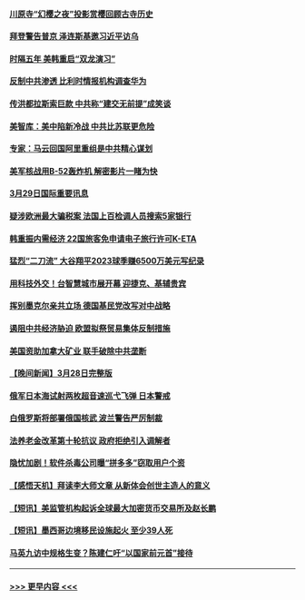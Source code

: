 #### [川原寺“幻樱之夜”投影赏樱回顾古寺历史](../pages/prog202/a103679055.md?t=03300343) 
#### [拜登警告普京 泽连斯基邀习近平访乌](../pages/prog202/a103679051.md?t=03300343) 
#### [时隔五年 美韩重启“双龙演习”](../pages/prog202/a103679048.md?t=03300343) 
#### [反制中共渗透 比利时情报机构调查华为](../pages/prog202/a103679047.md?t=03300343) 
#### [传洪都拉斯索巨款 中共称“建交无前提”成笑谈](../pages/prog202/a103678964.md?t=03300343) 
#### [美智库：美中陷新冷战 中共比苏联更危险](../pages/prog202/a103678862.md?t=03300343) 
#### [专家：马云回国阿里重组是中共精心谋划](../pages/prog202/a103678859.md?t=03300343) 
#### [美军核战用B-52轰炸机 解密影片一睹为快](../pages/prog202/a103678853.md?t=03300343) 
#### [3月29日国际重要讯息](../pages/prog202/a103678825.md?t=03300343) 
#### [疑涉欧洲最大骗税案 法国上百检调人员搜索5家银行](../pages/prog202/a103678758.md?t=03300343) 
#### [韩重振内需经济 22国旅客免申请电子旅行许可K-ETA](../pages/prog202/a103678740.md?t=03300343) 
#### [猛烈“二刀流” 大谷翔平2023球季赚6500万美元写纪录](../pages/prog202/a103678736.md?t=03300343) 
#### [用科技外交！台智慧城市展开幕 迎捷克、基辅贵宾](../pages/prog202/a103678727.md?t=03300343) 
#### [挥别墨克尔亲共立场 德国基民党改写对中战略](../pages/prog202/a103678712.md?t=03300343) 
#### [遏阻中共经济胁迫 欧盟拟祭贸易集体反制措施](../pages/prog202/a103678695.md?t=03300343) 
#### [美国资助加拿大矿业 联手破除中共垄断](../pages/prog202/a103678631.md?t=03300343) 
#### [【晚间新闻】3月28日完整版](../pages/prog202/a103678607.md?t=03300343) 
#### [俄军日本海试射两枚超音速巡弋飞弹 日本警戒](../pages/prog202/a103678627.md?t=03300343) 
#### [白俄罗斯将部署俄国核武 波兰警告严厉制裁](../pages/prog202/a103678499.md?t=03300343) 
#### [法养老金改革第十轮抗议 政府拒绝引入调解者](../pages/prog202/a103678500.md?t=03300343) 
#### [隐忧加剧！软件杀毒公司曝“拼多多”窃取用户个资](../pages/prog202/a103678395.md?t=03300343) 
#### [【感悟天机】拜读李大师文章 从新体会创世主造人的意义](../pages/prog202/a103678323.md?t=03300343) 
#### [【短讯】美监管机构起诉全球最大加密货币交易所及赵长鹏](../pages/prog202/a103678318.md?t=03300343) 
#### [【短讯】墨西哥边境移民设施起火 至少39人死](../pages/prog202/a103678319.md?t=03300343) 
#### [马英九访中规格生变？陈建仁吁“以国家前元首”接待](../pages/prog202/a103678317.md?t=03300343) 

----
#### [ >>> 更早内容 <<< ](../indexes/prog202-earlier.md)
